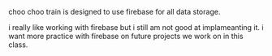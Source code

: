 choo choo train is designed to use firebase for all data storage.


i really like working with firebase but i still am not good at implameanting it. i want more practice with firebase on future projects we work on in this class.